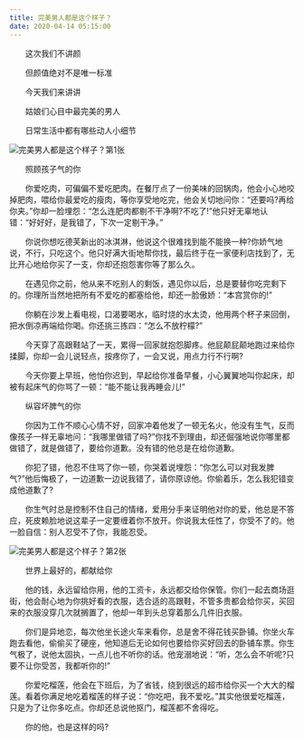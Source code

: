 ```yaml
---
title: 完美男人都是这个样子？
date: 2020-04-14 05:15:00
---
```




　　这次我们不讲颜

　　但颜值绝对不是唯一标准

　　今天我们来讲讲

　　姑娘们心目中最完美的男人

　　日常生活中都有哪些动人小细节

![完美男人都是这个样子？第1张](/img/3ab1c8bc4bfb73669f72a355950d331e.jpg)

　　照顾孩子气的你

　　你爱吃肉，可偏偏不爱吃肥肉。在餐厅点了一份美味的回锅肉，他会小心地咬掉肥肉，喂给你最爱吃的瘦肉，等你享受地吃完，他会关切地问你：“还要吗?再给你夹。”你却一脸埋怨：“怎么连肥肉都剔不干净啊?不吃了!”他只好无辜地认错：“好好好，是我错了，下次一定剔干净。”

　　你说你想吃德芙新出的冰淇淋，他说这个很难找到能不能换一种?你娇气地说，不行，只吃这个。他只好满大街地帮你找，最后终于在一家便利店找到了，无比开心地给你买了一支，你却还抱怨害你等了那么久。

　　在遇见你之前，他从来不吃别人的剩饭，遇见你以后，总是要替你吃完剩下的。你理所当然地把所有不爱吃的都塞给他，却还一脸傲娇：“本宫赏你的!”

　　你躺在沙发上看电视，口渴要喝水，临时烧的水太烫，他用两个杯子来回倒，把水倒凉再端给你喝。你还挑三拣四：“怎么不放柠檬?”

　　今天穿了高跟鞋站了一天，累得一回家就抱怨脚疼。他屁颠屁颠地跑过来给你揉脚，你却一会儿说轻点，按疼你了，一会又说，用点力行不行啊?

　　今天你要上早班，他怕你迟到，早起给你准备早餐，小心翼翼地叫你起床，却被有起床气的你骂了一顿：“能不能让我再睡会儿!”

　　纵容坏脾气的你

　　你因为工作不顺心心情不好，回家冲着他发了一顿无名火，他没有生气，反而像孩子一样无辜地问：“我哪里做错了吗?”你找不到理由，却还倔强地说你哪里都做错了，就是做错了，要给你道歉。没有错的他总是在给你道歉。

　　你犯了错，他忍不住骂了你一顿，你哭着说埋怨：“你怎么可以对我发脾气?”他后悔极了，一边道歉一边说我错了，请你原谅他。你偷着乐，怎么我犯错变成他道歉了?

　　你生气时总是控制不住自己的情绪，爱用分手来证明他对你的爱，他总是不答应，死皮赖脸地说这辈子一定要缠着你不放开。你说我太任性了，你受不了的。他一脸自信：别人忍受不了你，我能忍受。

![完美男人都是这个样子？第2张](/img/00416aecb5e9c42501ef54c6d53e77b3.jpg)

　　世界上最好的，都献给你

　　他的钱，永远留给你用，他的工资卡，永远都交给你保管。你们一起去商场逛街，他会耐心地为你挑好看的衣服，选合适的高跟鞋，不管多贵都会给你买，买回来的衣服没穿几次就搁置了，他却一年到头总穿着那么几件旧衣服。

　　你们是异地恋，每次他坐长途火车来看你，总是舍不得花钱买卧铺。你坐火车跑去看他，偷偷买了硬座，他知道后无论如何也要给你买好回去的卧铺车票。你生气极了，说他太固执，一点儿也不听你的话。他宠溺地说：“听，怎么会不听呢?只要不让你受苦，我都听你的!”

　　你爱吃榴莲，他会在下班后，为了省钱，绕到很远的超市给你买一个大大的榴莲。看着你满足地吃着榴莲的样子说：“你吃吧，我不爱吃。”其实他很爱吃榴莲，只是为了让你多吃点。你却还总说他抠门，榴莲都不舍得吃。

　　你的他，也是这样的吗?